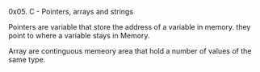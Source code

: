 0x05. C - Pointers, arrays and strings

Pointers are variable that store the address of a variable in memory. they point to where a variable stays in Memory.

Array are continguous memeory area that hold a number of values of the same type.
